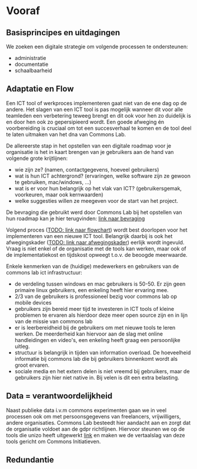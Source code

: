 # Vooraf

## Basisprincipes en uitdagingen
We zoeken een digitale strategie om volgende processen te ondersteunen: 
- administratie
- documentatie
- schaalbaarheid

## Adaptatie en Flow
Een ICT tool of werkproces implementeren gaat niet van de ene dag op de andere. Het slagen van een ICT tool is pas mogelijk wanneer dit voor alle teamleden een verbetering teweeg brengt en dit ook voor hen zo duidelijk is en door hen ook zo gepersipieerd wordt. Een goede afweging én voorbereiding is cruciaal om tot een succesverhaal te komen en de tool deel te laten uitmaken van het dna van Commons Lab.   

De allereerste stap in het opstellen van een digitale roadmap voor je organisatie is het in kaart brengen van je gebruikers aan de hand van volgende grote krijtlijnen:
- wie zijn ze? (namen, contactgegevens, hoeveel gebruikers)
- wat is hun ICT achtergrond? (ervaringen, welke software zijn ze gewoon te gebruiken, mac/windows, ...)
- wat is er voor hun belangrijk op het vlak van ICT? (gebruikersgemak, voorkeuren, maar ook kernwaarden)
- welke suggesties willen ze meegeven voor de start van het project. 

De bevraging die gebruikt werd door Commons Lab bij het opstellen van hun roadmap kan je hier terugvinden: [link naar bevraging](https://forms.gle/rQSSEQHYa7YDgMcm8)

Volgend proces ([TODO: link naar flowchart](vooraf.md)) wordt best doorlopen voor het implementeren van een nieuwe ICT tool. Belangrijk daarbij is ook het afwegingskader ([TODO: link naar afwegingskader](vooraf.md)) eerlijk wordt ingevuld. Vraag is niet enkel of de organisatie met de tools kan werken, maar ook of de implementatiekost en tijdskost opweegt t.o.v. de beoogde meerwaarde.

Enkele kenmerken van de (huidige) medewerkers en gebruikers van de commons lab ict infrastructuur: 
- de verdeling tussen windows en mac gebruikers is 50-50. Er zijn geen primaire linux gebruikers, een enkeling heeft hier ervaring mee. 
- 2/3 van de gebruikers is professioneel bezig voor commons lab op mobile devices
- gebruikers zijn bereid meer tijd te investeren in ICT tools of kleine problemen te ervaren als hierdoor deze meer open source zijn en in lijn van de missie van commons lab
- er is leerbereidheid bij de gebruikers om met nieuwe tools te leren werken. De meerderheid kan hiervoor aan de slag met online handleidingen en video's, een enkeling heeft graag een persoonlijke uitleg.
- structuur is belangrijk in tijden van information overload. De hoeveelheid informatie bij commons lab die bij gebruikers binnenkomt wordt als groot ervaren.
- sociale media en het extern delen is niet vreemd bij gebruikers, maar de gebruikers zijn hier niet native in. Bij velen is dit een extra belasting.

## Data = verantwoordelijkheid
Naast publieke data i.v.m commons experimenten gaan we in veel processen ook om met persoonsgegevens van freelancers, vrijwilligers, andere organisaties. Commons Lab besteedt hier aandacht aan en zorgt dat de organisatie voldoet aan de gdpr richtlijnen. Hiervoor steunen we op de tools die unizo heeft uitgewerkt [link](https://www.unizo.be/advies/trefwoord/gdpr#doe) en maken we de vertaalslag van deze tools gericht om Commons Initiatieven. 

## Redundantie
